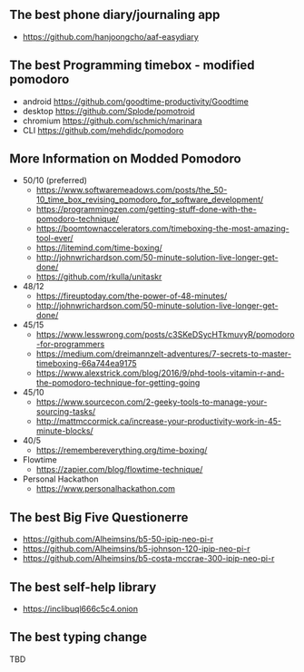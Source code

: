 ## The best phone diary/journaling app
- https://github.com/hanjoongcho/aaf-easydiary

## The best Programming timebox - modified pomodoro
- android https://github.com/goodtime-productivity/Goodtime
- desktop https://github.com/Splode/pomotroid
- chromium https://github.com/schmich/marinara
- CLI https://github.com/mehdidc/pomodoro

## More Information on Modded Pomodoro
- 50/10 (preferred)
  - https://www.softwaremeadows.com/posts/the_50-10_time_box_revising_pomodoro_for_software_development/
  - https://programmingzen.com/getting-stuff-done-with-the-pomodoro-technique/
  - https://boomtownaccelerators.com/timeboxing-the-most-amazing-tool-ever/
  - https://litemind.com/time-boxing/
  - http://johnwrichardson.com/50-minute-solution-live-longer-get-done/
  - https://github.com/rkulla/unitaskr
- 48/12
  - https://fireuptoday.com/the-power-of-48-minutes/
  - http://johnwrichardson.com/50-minute-solution-live-longer-get-done/
- 45/15
  - https://www.lesswrong.com/posts/c3SKeDSycHTkmuvyR/pomodoro-for-programmers
  - https://medium.com/dreimannzelt-adventures/7-secrets-to-master-timeboxing-66a744ea9175
  - https://www.alexstrick.com/blog/2016/9/phd-tools-vitamin-r-and-the-pomodoro-technique-for-getting-going
- 45/10
  - https://www.sourcecon.com/2-geeky-tools-to-manage-your-sourcing-tasks/
  - http://mattmccormick.ca/increase-your-productivity-work-in-45-minute-blocks/
- 40/5
  - https://remembereverything.org/time-boxing/
- Flowtime
  - https://zapier.com/blog/flowtime-technique/
- Personal Hackathon
  - https://www.personalhackathon.com

## The best Big Five Questionerre
- https://github.com/Alheimsins/b5-50-ipip-neo-pi-r
- https://github.com/Alheimsins/b5-johnson-120-ipip-neo-pi-r
- https://github.com/Alheimsins/b5-costa-mccrae-300-ipip-neo-pi-r

## The best self-help library
- https://inclibuql666c5c4.onion

## The best typing change
TBD
